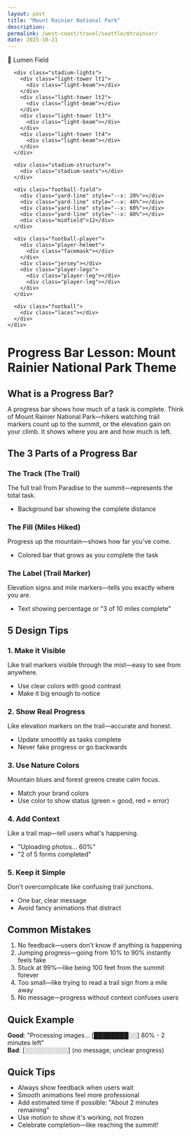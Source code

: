 ```yaml
---
layout: post
title: "Mount Rainier National Park"
description: 
permalink: /west-coast/travel/seattle/mtrainier/
date: 2025-10-21
---
```


<html lang="en">
<head>
<meta charset="UTF-8">
<meta name="viewport" content="width=device-width, initial-scale=1.0">
<title>Lumen Field - Seattle</title>
<style>
  * {
    box-sizing: border-box;
    margin: 0;
    padding: 0;
  }
  
  body {
    font-family: system-ui, -apple-system, sans-serif;
    background: linear-gradient(135deg, #2c5f7c, #1a3f56);
    min-height: 100vh;
    display: flex;
    align-items: center;
    justify-content: center;
    overflow: hidden;
  }
  
  .container {
    width: min(1200px, 95vw);
    height: min(700px, 90vh);
    border-radius: 20px;
    overflow: hidden;
    box-shadow: 0 20px 60px rgba(0,0,0,.5);
    position: relative;
  }
  
  .lumen-scene {
    background: linear-gradient(180deg, #1a1a2e 0%, #16213e 50%, #0f3460 100%);
    width: 100%;
    height: 100%;
    position: relative;
  }
  
  .stadium-lights {
    position: absolute;
    width: 100%;
    height: 100%;
  }
  
  .light-tower {
    position: absolute;
    width: 30px;
    height: 120px;
    background: linear-gradient(135deg, #555, #333);
    border: 2px solid #222;
    border-radius: 4px;
  }
  
  .lt1 { top: 15%; left: 10%; }
  .lt2 { top: 15%; right: 10%; }
  .lt3 { bottom: 40%; left: 8%; }
  .lt4 { bottom: 40%; right: 8%; }
  
  .light-beam {
    position: absolute;
    top: 0;
    left: 50%;
    transform: translateX(-50%);
    width: 80px;
    height: 60px;
    background: radial-gradient(ellipse at 50% 0%, rgba(255,255,150,.4), transparent 70%);
    animation: lightPulse 3s ease-in-out infinite;
  }
  
  @keyframes lightPulse {
    0%, 100% { opacity: 0.6; }
    50% { opacity: 1; }
  }
  
  .stadium-structure {
    position: absolute;
    bottom: 20%;
    left: 10%;
    right: 10%;
    height: 180px;
    background: linear-gradient(135deg, #2c5f7c, #1a3f56);
    border: 4px solid #0d2a3a;
    border-radius: 80px 80px 0 0;
    box-shadow: inset 0 -20px 40px rgba(0,0,0,.4);
  }
  
  .stadium-seats {
    position: absolute;
    inset: 20px;
    background: repeating-linear-gradient(
      180deg,
      #4a7c4e 0px,
      #4a7c4e 8px,
      #3a6b3f 8px,
      #3a6b3f 16px
    );
    border-radius: 60px 60px 0 0;
  }
  
  .football-field {
    position: absolute;
    bottom: 20%;
    left: 15%;
    right: 15%;
    height: 25%;
    background: linear-gradient(90deg, #2d5016 0%, #3a6b3f 50%, #2d5016 100%);
    border: 3px solid #fff;
  }
  
  .yard-line {
    position: absolute;
    width: 2px;
    height: 100%;
    background: rgba(255,255,255,.6);
    left: var(--x);
  }
  
  .midfield {
    position: absolute;
    top: 50%;
    left: 50%;
    transform: translate(-50%, -50%);
    font-size: 48px;
    font-weight: 800;
    color: rgba(255,255,255,.3);
  }
  
  .football-player {
    position: absolute;
    bottom: 23%;
    width: 30px;
    height: 60px;
    animation: run 4s linear infinite;
  }
  
  .player-helmet {
    width: 26px;
    height: 20px;
    background: linear-gradient(135deg, #002244, #69be28);
    border-radius: 50% 50% 30% 30%;
    margin: 0 auto 2px;
    border: 2px solid #001122;
    position: relative;
  }
  
  .facemask {
    position: absolute;
    bottom: 2px;
    left: 50%;
    transform: translateX(-50%);
    width: 18px;
    height: 8px;
    border: 2px solid #ccc;
    border-radius: 0 0 8px 8px;
    border-top: none;
  }
  
  .jersey {
    width: 30px;
    height: 28px;
    background: linear-gradient(135deg, #002244, #003366);
    margin: 0 auto;
    border-radius: 6px;
    border: 2px solid #001122;
  }
  
  .player-legs {
    display: flex;
    justify-content: space-around;
    padding: 0 6px;
  }
  
  .player-leg {
    width: 10px;
    height: 20px;
    background: #e8e8e8;
    border-radius: 4px;
    border: 1px solid #ccc;
  }
  
  @keyframes run {
    0% { left: 15%; }
    100% { left: 85%; }
  }
  
  .football {
    position: absolute;
    bottom: 35%;
    left: 40%;
    width: 20px;
    height: 12px;
    background: linear-gradient(135deg, #8b4513, #654321);
    border-radius: 50%;
    border: 2px solid #5a3010;
    animation: spiral 4s ease-in-out infinite;
  }
  
  .laces {
    position: absolute;
    top: 50%;
    left: 50%;
    transform: translate(-50%, -50%);
    width: 12px;
    height: 2px;
    background: #fff;
  }
  
  @keyframes spiral {
    0%, 100% { left: 40%; bottom: 35%; transform: rotate(0deg); }
    50% { left: 70%; bottom: 50%; transform: rotate(720deg); }
  }
  
  .label {
    position: absolute;
    top: 20px;
    left: 20px;
    background: rgba(255,255,255,.95);
    padding: 12px 24px;
    border-radius: 12px;
    font-weight: 700;
    font-size: 20px;
    color: #1a3f56;
    box-shadow: 0 8px 20px rgba(0,0,0,.3);
  }
</style>
</head>
<body>
  <div class="container">
    <div class="lumen-scene">
      <div class="label">🏈 Lumen Field</div>
      
      <div class="stadium-lights">
        <div class="light-tower lt1">
          <div class="light-beam"></div>
        </div>
        <div class="light-tower lt2">
          <div class="light-beam"></div>
        </div>
        <div class="light-tower lt3">
          <div class="light-beam"></div>
        </div>
        <div class="light-tower lt4">
          <div class="light-beam"></div>
        </div>
      </div>
      
      <div class="stadium-structure">
        <div class="stadium-seats"></div>
      </div>
      
      <div class="football-field">
        <div class="yard-line" style="--x: 20%"></div>
        <div class="yard-line" style="--x: 40%"></div>
        <div class="yard-line" style="--x: 60%"></div>
        <div class="yard-line" style="--x: 80%"></div>
        <div class="midfield">12</div>
      </div>
      
      <div class="football-player">
        <div class="player-helmet">
          <div class="facemask"></div>
        </div>
        <div class="jersey"></div>
        <div class="player-legs">
          <div class="player-leg"></div>
          <div class="player-leg"></div>
        </div>
      </div>
      
      <div class="football">
        <div class="laces"></div>
      </div>
    </div>
  </div>
</body>
</html>


# Progress Bar Lesson: Mount Rainier National Park Theme

## What is a Progress Bar?
A progress bar shows how much of a task is complete. Think of Mount Rainier National Park—hikers watching trail markers count up to the summit, or the elevation gain on your climb. It shows where you are and how much is left.

## The 3 Parts of a Progress Bar

### The Track (The Trail)
The full trail from Paradise to the summit—represents the total task.
- Background bar showing the complete distance

### The Fill (Miles Hiked)
Progress up the mountain—shows how far you've come.
- Colored bar that grows as you complete the task

### The Label (Trail Marker)
Elevation signs and mile markers—tells you exactly where you are.
- Text showing percentage or "3 of 10 miles complete"

## 5 Design Tips

### 1. Make it Visible
Like trail markers visible through the mist—easy to see from anywhere.
- Use clear colors with good contrast
- Make it big enough to notice

### 2. Show Real Progress
Like elevation markers on the trail—accurate and honest.
- Update smoothly as tasks complete
- Never fake progress or go backwards

### 3. Use Nature Colors
Mountain blues and forest greens create calm focus.
- Match your brand colors
- Use color to show status (green = good, red = error)

### 4. Add Context
Like a trail map—tell users what's happening.
- "Uploading photos... 60%"
- "2 of 5 forms completed"

### 5. Keep it Simple
Don't overcomplicate like confusing trail junctions.
- One bar, clear message
- Avoid fancy animations that distract

## Common Mistakes

1. No feedback—users don't know if anything is happening
2. Jumping progress—going from 10% to 90% instantly feels fake
3. Stuck at 99%—like being 100 feet from the summit forever
4. Too small—like trying to read a trail sign from a mile away
5. No message—progress without context confuses users

## Quick Example

**Good**: "Processing images... [████████░░] 80% - 2 minutes left"  
**Bad**: [░░░░░░░░░░] (no message, unclear progress)

## Quick Tips

- Always show feedback when users wait
- Smooth animations feel more professional
- Add estimated time if possible: "About 2 minutes remaining"
- Use motion to show it's working, not frozen
- Celebrate completion—like reaching the summit!